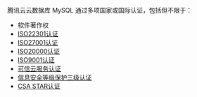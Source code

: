 腾讯云云数据库 MySQL 通过多项国家或国际认证，包括但不限于：


- 软件著作权
- [ISO22301认证][1]
- [ISO27001认证][2]
- [ISO20000认证][3]
- [ISO9001认证][4]
- [可信云服务认证][5]
- [信息安全等级保护三级认证][6]
- [CSA STAR认证][7]







	 

[1]:	https://cloud.tencent.com/document/product/363
[2]:	https://cloud.tencent.com/document/product/363/2408
[3]:	https://cloud.tencent.com/document/product/363/2409
[4]:	https://cloud.tencent.com/document/product/363/2410
[5]:	https://cloud.tencent.com/document/product/363/2411
[6]:	https://cloud.tencent.com/document/product/363/2487
[7]:	https://cloud.tencent.com/document/product/363/7249